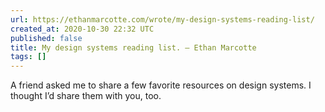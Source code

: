 ```yaml
---
url: https://ethanmarcotte.com/wrote/my-design-systems-reading-list/
created_at: 2020-10-30 22:32 UTC
published: false
title: My design systems reading list. — Ethan Marcotte
tags: []
---
```


A friend asked me to share a few favorite resources on design systems. I thought I’d share them with you, too.
